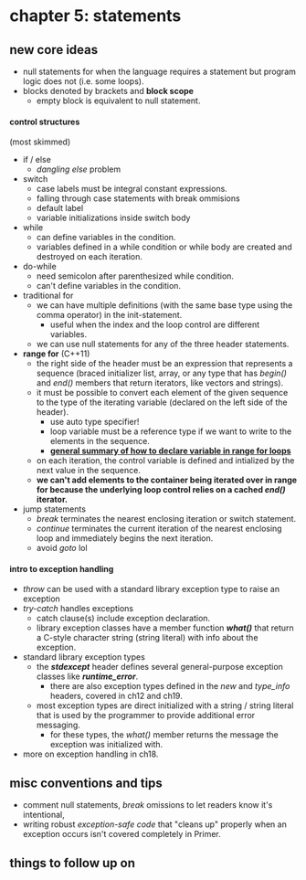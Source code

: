 # chapter 5: statements

## new core ideas
- null statements for when the language requires a statement but program logic does not (i.e. some loops).
- blocks denoted by brackets and **block scope**
	- empty block is equivalent to null statement.

#### control structures
(most skimmed)

- if / else
	- *dangling else* problem
- switch
	- case labels must be integral constant expressions.
	- falling through case statements with break ommisions
	- default label
	- variable initializations inside switch body
- while
	- can define variables in the condition.
	- variables defined in a while condition or while body are created and destroyed on each iteration.
- do-while
	- need semicolon after parenthesized while condition.
	- can't define variables in the condition.
- traditional for
	- we can have multiple definitions (with the same base type using the comma operator) in the init-statement.
		- useful when the index and the loop control are different variables.
	- we can use null statements for any of the three header statements.
- **range for** (C++11)
	- the right side of the header must be an expression that represents a sequence (braced initializer list, array, or any type that has *begin()* and *end()* members that return iterators, like vectors and strings).
	- it must be possible to convert each element of the given sequence to the type of the iterating variable (declared on the left side of the header).
		- use auto type specifier!
		- loop variable must be a reference type if we want to write to the elements in the sequence.
		- [**general summary of how to declare variable in range for loops**](https://stackoverflow.com/questions/15176104/c11-range-based-loop-get-item-by-value-or-reference-to-const)
	- on each iteration, the control variable is defined and intialized by the next value in the sequence.
	- **we can't add elements to the container being iterated over in range for because the underlying loop control relies on a cached *end()* iterator.**
- jump statements
	- *break* terminates the nearest enclosing iteration or switch statement.
	- *continue* terminates the current iteration of the nearest enclosing loop and immediately begins the next iteration.
	- avoid *goto* lol


#### intro to exception handling
- *throw* can be used with a standard library exception type to raise an exception
- *try-catch* handles exceptions
	- catch clause(s) include exception declaration.
	- library exception classes have a member function ***what()*** that return a C-style character string (string literal) with info about the exception. 
- standard library exception types
	- the ***stdexcept*** header defines several general-purpose exception classes like ***runtime_error***.
		- there are also exception types defined in the *new* and *type_info* headers, covered in ch12 and ch19.
	- most exception types are direct initialized with a string / string literal that is used by the programmer to provide additional error messaging.
		- for these types, the *what()* member returns the message the exception was initialized with.
- more on exception handling in ch18.

## misc conventions and tips
- comment null statements, *break* omissions to let readers know it's intentional,
- writing robust *exception-safe code* that "cleans up" properly when an exception occurs isn't covered completely in Primer.

## things to follow up on